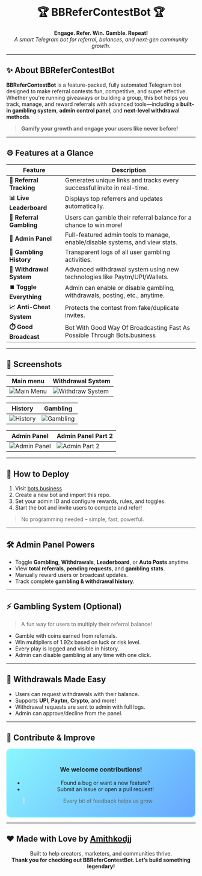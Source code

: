 <div align="center">

# 🏆 **BBReferContestBot** 🏆  
**Engage. Refer. Win. Gamble. Repeat!**  
_A smart Telegram bot for referral, balances, and next-gen community growth._

</div>

---

## ✨ **About BBReferContestBot**

**BBReferContestBot** is a feature-packed, fully automated Telegram bot designed to make referral contests fun, competitive, and super effective. Whether you're running giveaways or building a group, this bot helps you track, manage, and reward referrals with advanced tools—including a **built-in gambling system**, **admin control panel**, and **next-level withdrawal methods**.

> **Gamify your growth and engage your users like never before!**

---

## ⚙️ **Features at a Glance**

| **Feature**                  | **Description**                                                                 |
|------------------------------|---------------------------------------------------------------------------------|
| **🔗 Referral Tracking**      | Generates unique links and tracks every successful invite in real-time.        |
| **📊 Live Leaderboard**       | Displays top referrers and updates automatically.                              |
| **🎰 Referral Gambling**      | Users can gamble their referral balance for a chance to win more!              |
| **🧠 Admin Panel**            | Full-featured admin tools to manage, enable/disable systems, and view stats.   |
| **🧾 Gambling History**       | Transparent logs of all user gambling activities.                              |
| **🏦 Withdrawal System**      | Advanced withdrawal system using new technologies like Paytm/UPI/Wallets.      |
| **⏹️ Toggle Everything**      | Admin can enable or disable gambling, withdrawals, posting, etc., anytime.     |
| **📈 Anti-Cheat System**      | Protects the contest from fake/duplicate invites.                              |
| **⏱️ Good Broadcast**         | Bot With Good Way Of Broadcasting Fast As Possible Through Bots.business       |

---

## 📸 **Screenshots**

<div align="center">

| **Main menu** | **Withdrawal System** |
|----------------|-----------------------------|
| ![Main Menu](https://i.ibb.co/ZRs679zG/Screenshot-20250411-162127-cropped.png) | ![Withdraw System](https://i.ibb.co/nqL1Kx0C/Screenshot-20250411-162331-cropped.png) |

| **History** | **Gambling** |
|-----------------|--------------------|
| ![History](https://i.ibb.co/RkKfh2mh/Screenshot-20250411-163018-cropped.png) | ![Gambling](https://i.ibb.co/rKwNQp5j/Screenshot-20250411-162747-cropped.png) |

| **Admin Panel** | **Admin Panel Part 2** |
|------------------|------------------------|
| ![Admin Panel](https://i.ibb.co/S70FGGG2/Screenshot-20250411-162145-cropped.png) | ![Admin Part 2](https://i.ibb.co/nqhpYcYH/Screenshot-20250411-162206-cropped.png) |

</div>

---

## 🚀 **How to Deploy**

1. Visit [bots.business](https://bots.business)
2. Create a new bot and import this repo.
3. Set your admin ID and configure rewards, rules, and toggles.
4. Start the bot and invite users to compete and refer!

> No programming needed – simple, fast, powerful.

---

## 🛠️ **Admin Panel Powers**

- Toggle **Gambling**, **Withdrawals**, **Leaderboard**, or **Auto Posts** anytime.
- View **total referrals**, **pending requests**, and **gambling stats**.
- Manually reward users or broadcast updates.
- Track complete **gambling & withdrawal history**.

---

## ⚡ **Gambling System (Optional)**

> A fun way for users to multiply their referral balance!

- Gamble with coins earned from referrals.
- Win multipliers of 1.92x based on luck or risk level.
- Every play is logged and visible in history.
- Admin can disable gambling at any time with one click.

---

## 💸 **Withdrawals Made Easy**

- Users can request withdrawals with their balance.
- Supports **UPI**, **Paytm**, **Crypto**, and more!
- Withdrawal requests are sent to admin with full logs.
- Admin can approve/decline from the panel.

---

## 🤝 **Contribute & Improve**

<div align="center" style="border: 2px solid #89f7fe; padding: 20px; border-radius: 12px; background: linear-gradient(135deg, #89f7fe 0%, #66a6ff 100%);">

### We welcome contributions!
- Found a bug or want a new feature?
- Submit an issue or open a pull request!

> Every bit of feedback helps us grow.

</div>

---

## ❤️ **Made with Love by [Amithkodjj](https://github.com/Amithkodjj)**

<div align="center">

Built to help creators, marketers, and communities thrive.  
**Thank you for checking out BBReferContestBot. Let’s build something legendary!**

</div>
